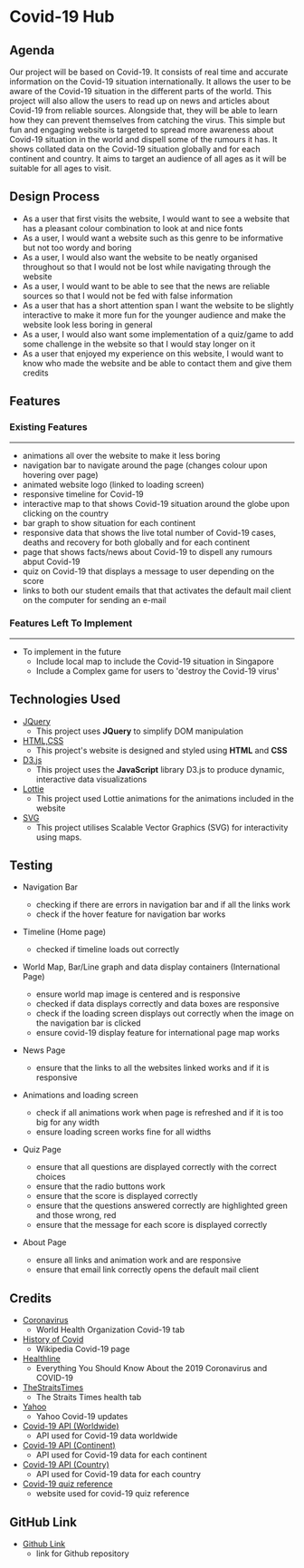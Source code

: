 # Covid-19 Hub

Agenda
----------------------- 
Our project will be based on Covid-19. It consists of real time and accurate information on the Covid-19 situation internationally. It allows the user to be aware of the Covid-19 situation in the different parts of the world. This project will also allow the users to read up on news and articles about Covid-19 from reliable sources. Alongside that, they will be able to learn how they can prevent themselves from catching the virus. This simple but fun and engaging website is targeted to spread more awareness about Covid-19 situation in the world and dispell some of the rumours it has. It shows collated data on the Covid-19 situation globally and for each continent and country. It aims to target an audience of all ages as it will be suitable for all ages to visit.

Design Process
--------------
-   As a user that first visits the website, I would want to see a website that has a pleasant colour combination to look at and nice fonts
-   As a user, I would want a website such as this genre to be informative but not too wordy and boring
-   As a user, I would also want the website to be neatly organised throughout so that I would not be lost while navigating through the website
-   As a user, I would want to be able to see that the news are reliable sources so that I would not be fed with false information
-   As a user that has a short attention span I want the website to be slightly interactive to make it more fun for the younger audience and make the website look less boring in general
-   As a user, I would also want some implementation of a quiz/game to add some challenge in the website so that I would stay longer on it
-   As a user that enjoyed my experience on this website, I would want to know who made the website and be able to contact them and give them credits


Features
--------
### Existing Features
---------------------
-   animations all over the website to make it less boring
-   navigation bar to navigate around the page (changes colour upon hovering over page)
-   animated website logo (linked to loading screen)
-   responsive timeline for Covid-19
-   interactive map to that shows Covid-19 situation around the globe upon clicking on the country
-   bar graph to show situation for each continent
-   responsive data that shows the live total number of Covid-19 cases, deaths and recovery for both globally and for each continent
-   page that shows facts/news about Covid-19 to dispell any rumours abput Covid-19
-   quiz on Covid-19 that displays a message to user depending on the score
-   links to both our student emails that that activates the default mail client on the computer for sending an e-mail

### Features Left To Implement
------------------------------
-   To implement in the future
    -   Include local map to include the Covid-19 situation in Singapore
    -   Include a Complex game for users to 'destroy the Covid-19 virus'

Technologies Used
-----------------
-   [JQuery](https://jquery.com)
    -   This project uses **JQuery** to simplify DOM manipulation
-   [HTML,CSS](https://html.com)
    -   This project's website is designed and styled using **HTML** and **CSS**
-   [D3.js](https://d3js.org/)
    -   This project uses the **JavaScript** library D3.js to produce dynamic, interactive data visualizations 
-   [Lottie](https://lottiefiles.com)
    -    This project used Lottie animations for the animations included in the website
-   [SVG](https://www.w3.org/Graphics/SVG/)
    -   This project utilises Scalable Vector Graphics (SVG) for interactivity using maps.

Testing
-------
- Navigation Bar  
    -   checking if there are errors in navigation bar and if all the links work
    -   check if the hover feature for navigation bar works

- Timeline (Home page)
    -   checked if timeline loads out correctly

- World Map, Bar/Line graph and data display containers (International Page)
    -   ensure world map image is centered and is responsive
    -   checked if data displays correctly and data boxes are responsive
    -   check if the loading screen displays out correctly when the image on the navigation bar is clicked
    -   ensure covid-19 display feature for international page map works

- News Page
    -   ensure that the links to all the websites linked works and if it is responsive 

- Animations and loading screen
    -   check if all animations work when page is refreshed and if it is too big for any width 
    -   ensure loading screen works fine for all widths
- Quiz Page
    -   ensure that all questions are displayed correctly with the correct choices
    -   ensure that the radio buttons work
    -   ensure that the score is displayed correctly
    -   ensure that the questions answered correctly are highlighted green and those wrong, red
    -   ensure that the message for each score is displayed correctly
    
- About Page
    -   ensure all links and animation work and are responsive
    -   ensure that email link correctly opens the default mail client
 
Credits
-------
-  [Coronavirus](https://www.who.int/health-topics/coronavirus#tab=tab_1)
    -   World Health Organization Covid-19 tab
-  [History of Covid](https://en.wikipedia.org/wiki/COVID-19#History)
    -   Wikipedia Covid-19 page
-  [Healthline](https://www.healthline.com/health/coronavirus-covid-19#)
    -   Everything You Should Know About the 2019 Coronavirus and COVID-19
-  [TheStraitsTimes](https://www.straitstimes.com/singapore/health)
    -   The Straits Times health tab
-  [Yahoo](https://sg.news.yahoo.com/health/)
    -   Yahoo Covid-19 updates
-  [Covid-19 API (Worldwide)](https://corona.lmao.ninja/v2/historical/all?lastdays=365)
    -   API used for Covid-19 data worldwide
-  [Covid-19 API (Continent)](https://corona.lmao.ninja/v2/continents)
    -   API used for Covid-19 data for each continent
-  [Covid-19 API (Country)](https://disease.sh/v3/covid-19/countries)
    -   API used for Covid-19 data for each country
-  [Covid-19 quiz reference](https://www.medicalnewstoday.com/articles/coronavirus-myths-explored)
    -   website used for covid-19 quiz reference

GitHub Link
-----------
- [Github Link](https://github.com/myongrui/Assignment2.git)
    -   link for Github repository